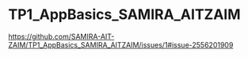 # TP1_AppBasics_SAMIRA_AITZAIM
 




https://github.com/SAMIRA-AIT-ZAIM/TP1_AppBasics_SAMIRA_AITZAIM/issues/1#issue-2556201909
